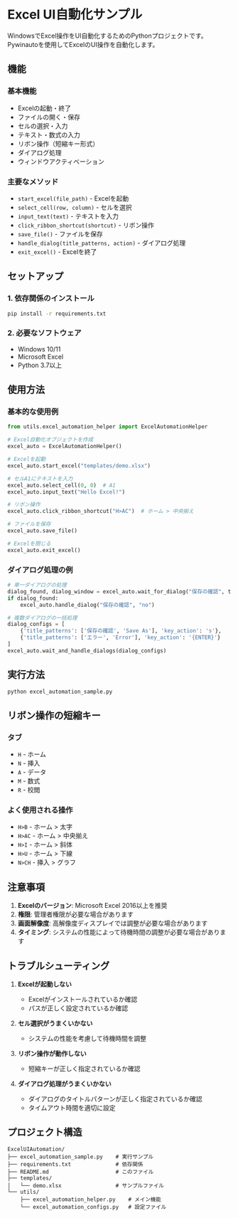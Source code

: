 # Excel UI自動化サンプル

WindowsでExcel操作をUI自動化するためのPythonプロジェクトです。Pywinautoを使用してExcelのUI操作を自動化します。

## 機能

### 基本機能
- Excelの起動・終了
- ファイルの開く・保存
- セルの選択・入力
- テキスト・数式の入力
- リボン操作（短縮キー形式）
- ダイアログ処理
- ウィンドウアクティベーション

### 主要なメソッド
- `start_excel(file_path)` - Excelを起動
- `select_cell(row, column)` - セルを選択
- `input_text(text)` - テキストを入力
- `click_ribbon_shortcut(shortcut)` - リボン操作
- `save_file()` - ファイルを保存
- `handle_dialog(title_patterns, action)` - ダイアログ処理
- `exit_excel()` - Excelを終了

## セットアップ

### 1. 依存関係のインストール

```bash
pip install -r requirements.txt
```

### 2. 必要なソフトウェア
- Windows 10/11
- Microsoft Excel
- Python 3.7以上

## 使用方法

### 基本的な使用例

```python
from utils.excel_automation_helper import ExcelAutomationHelper

# Excel自動化オブジェクトを作成
excel_auto = ExcelAutomationHelper()

# Excelを起動
excel_auto.start_excel("templates/demo.xlsx")

# セルA1にテキストを入力
excel_auto.select_cell(0, 0)  # A1
excel_auto.input_text("Hello Excel!")

# リボン操作
excel_auto.click_ribbon_shortcut("H>AC")  # ホーム > 中央揃え

# ファイルを保存
excel_auto.save_file()

# Excelを閉じる
excel_auto.exit_excel()
```

### ダイアログ処理の例

```python
# 単一ダイアログの処理
dialog_found, dialog_window = excel_auto.wait_for_dialog("保存の確認", timeout=10)
if dialog_found:
    excel_auto.handle_dialog("保存の確認", "no")

# 複数ダイアログの一括処理
dialog_configs = [
    {'title_patterns': ['保存の確認', 'Save As'], 'key_action': 's'},
    {'title_patterns': ['エラー', 'Error'], 'key_action': '{ENTER}'}
]
excel_auto.wait_and_handle_dialogs(dialog_configs)
```

## 実行方法

```bash
python excel_automation_sample.py
```

## リボン操作の短縮キー

### タブ
- `H` - ホーム
- `N` - 挿入
- `A` - データ
- `M` - 数式
- `R` - 校閲

### よく使用される操作
- `H>B` - ホーム > 太字
- `H>AC` - ホーム > 中央揃え
- `H>I` - ホーム > 斜体
- `H>U` - ホーム > 下線
- `N>CH` - 挿入 > グラフ

## 注意事項

1. **Excelのバージョン**: Microsoft Excel 2016以上を推奨
2. **権限**: 管理者権限が必要な場合があります
3. **画面解像度**: 高解像度ディスプレイでは調整が必要な場合があります
4. **タイミング**: システムの性能によって待機時間の調整が必要な場合があります

## トラブルシューティング

1. **Excelが起動しない**
   - Excelがインストールされているか確認
   - パスが正しく設定されているか確認

2. **セル選択がうまくいかない**
   - システムの性能を考慮して待機時間を調整

3. **リボン操作が動作しない**
   - 短縮キーが正しく指定されているか確認

4. **ダイアログ処理がうまくいかない**
   - ダイアログのタイトルパターンが正しく指定されているか確認
   - タイムアウト時間を適切に設定

## プロジェクト構造

```
ExcelUIAutomation/
├── excel_automation_sample.py    # 実行サンプル
├── requirements.txt              # 依存関係
├── README.md                     # このファイル
├── templates/
│   └── demo.xlsx                 # サンプルファイル
└── utils/
    ├── excel_automation_helper.py    # メイン機能
    └── excel_automation_configs.py   # 設定ファイル
```
